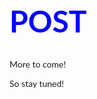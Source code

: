 <head>
	<title>Post</title>

<link rel="stylesheet" type="text/css"
          href="https://fonts.googleapis.com/css?family=Lato:900">
    <style>
      h1 {
        font-family: 'Lato', sans-serif;
        font-size: 48px;
        color: blue;
      }
     body {
        font-family: 'Lato', sans-serif;
        font-size: 14px;
        background: 373738
      }
    </style>
</head>

<body>
<h1>POST</h1>

More to come!

So stay tuned!
</body>